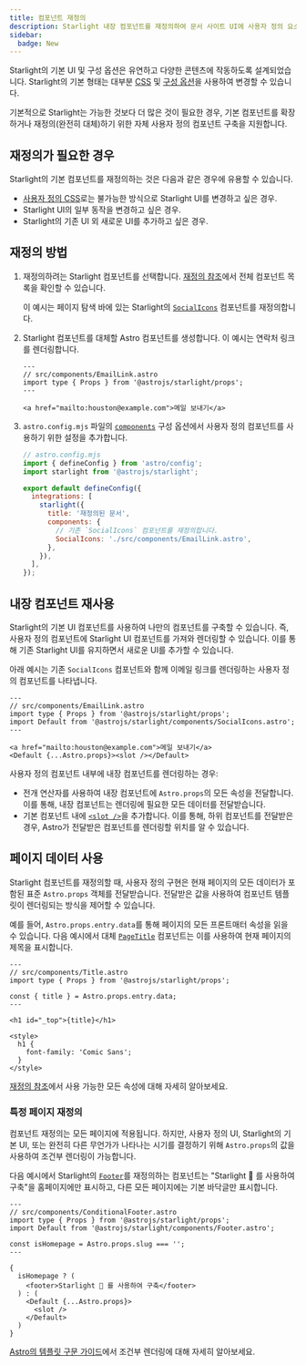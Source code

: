 ```yaml
---
title: 컴포넌트 재정의
description: Starlight 내장 컴포넌트를 재정의하여 문서 사이트 UI에 사용자 정의 요소를 추가하는 방법에 대해 알아보세요.
sidebar:
  badge: New
---
```


Starlight의 기본 UI 및 구성 옵션은 유연하고 다양한 콘텐츠에 작동하도록 설계되었습니다. Starlight의 기본 형태는 대부분 [CSS](/ko/guides/css-and-tailwind/) 및 [구성 옵션](/ko/guides/customization/)을 사용하여 변경할 수 있습니다.

기본적으로 Starlight는 가능한 것보다 더 많은 것이 필요한 경우, 기본 컴포넌트를 확장하거나 재정의(완전히 대체)하기 위한 자체 사용자 정의 컴포넌트 구축을 지원합니다.

## 재정의가 필요한 경우

Starlight의 기본 컴포넌트를 재정의하는 것은 다음과 같은 경우에 유용할 수 있습니다.

- [사용자 정의 CSS](/ko/guides/css-and-tailwind/)로는 불가능한 방식으로 Starlight UI를 변경하고 싶은 경우.
- Starlight UI의 일부 동작을 변경하고 싶은 경우.
- Starlight의 기존 UI 외 새로운 UI를 추가하고 싶은 경우.

## 재정의 방법

1. 재정의하려는 Starlight 컴포넌트를 선택합니다.
   [재정의 참조](/ko/reference/overrides/)에서 전체 컴포넌트 목록을 확인할 수 있습니다.

   이 예시는 페이지 탐색 바에 있는 Starlight의 [`SocialIcons`](/ko/reference/overrides/#socialicons) 컴포넌트를 재정의합니다.

2. Starlight 컴포넌트를 대체할 Astro 컴포넌트를 생성합니다.
   이 예시는 연락처 링크를 렌더링합니다.

   ```astro
   ---
   // src/components/EmailLink.astro
   import type { Props } from '@astrojs/starlight/props';
   ---

   <a href="mailto:houston@example.com">메일 보내기</a>
   ```

3. `astro.config.mjs` 파일의 [`components`](/ko/reference/configuration/#components) 구성 옵션에서 사용자 정의 컴포넌트를 사용하기 위한 설정을 추가합니다.

   ```js {9-12}
   // astro.config.mjs
   import { defineConfig } from 'astro/config';
   import starlight from '@astrojs/starlight';

   export default defineConfig({
     integrations: [
       starlight({
         title: '재정의된 문서',
         components: {
           // 기존 `SocialIcons` 컴포넌트를 재정의합니다.
           SocialIcons: './src/components/EmailLink.astro',
         },
       }),
     ],
   });
   ```

## 내장 컴포넌트 재사용

Starlight의 기본 UI 컴포넌트를 사용하여 나만의 컴포넌트를 구축할 수 있습니다. 즉, 사용자 정의 컴포넌트에 Starlight UI 컴포넌트를 가져와 렌더링할 수 있습니다. 이를 통해 기존 Starlight UI를 유지하면서 새로운 UI를 추가할 수 있습니다.

아래 예시는 기존 `SocialIcons` 컴포넌트와 함께 이메일 링크를 렌더링하는 사용자 정의 컴포넌트를 나타냅니다.

```astro {4,8}
---
// src/components/EmailLink.astro
import type { Props } from '@astrojs/starlight/props';
import Default from '@astrojs/starlight/components/SocialIcons.astro';
---

<a href="mailto:houston@example.com">메일 보내기</a>
<Default {...Astro.props}><slot /></Default>
```

사용자 정의 컴포넌트 내부에 내장 컴포넌트를 렌더링하는 경우:

- 전개 연산자를 사용하여 내장 컴포넌트에 `Astro.props`의 모든 속성을 전달합니다. 이를 통해, 내장 컴포넌트는 렌더링에 필요한 모든 데이터를 전달받습니다.
- 기본 컴포넌트 내에 [`<slot />`](https://docs.astro.build/ko/core-concepts/astro-components/#슬롯)을 추가합니다. 이를 통해, 하위 컴포넌트를 전달받은 경우, Astro가 전달받은 컴포넌트를 렌더링할 위치를 알 수 있습니다.

## 페이지 데이터 사용

Starlight 컴포넌트를 재정의할 때, 사용자 정의 구현은 현재 페이지의 모든 데이터가 포함된 표준 `Astro.props` 객체를 전달받습니다.
전달받은 값을 사용하여 컴포넌트 템플릿이 렌더링되는 방식을 제어할 수 있습니다.

예를 들어, `Astro.props.entry.data`를 통해 페이지의 모든 프론트매터 속성을 읽을 수 있습니다. 다음 예시에서 대체 [`PageTitle`](/ko/reference/overrides/#pagetitle) 컴포넌트는 이를 사용하여 현재 페이지의 제목을 표시합니다.

```astro {5} "{title}"
---
// src/components/Title.astro
import type { Props } from '@astrojs/starlight/props';

const { title } = Astro.props.entry.data;
---

<h1 id="_top">{title}</h1>

<style>
  h1 {
    font-family: 'Comic Sans';
  }
</style>
```

[재정의 참조](/ko/reference/overrides/#컴포넌트-속성)에서 사용 가능한 모든 속성에 대해 자세히 알아보세요.

### 특정 페이지 재정의

컴포넌트 재정의는 모든 페이지에 적용됩니다. 하지만, 사용자 정의 UI, Starlight의 기본 UI, 또는 완전히 다른 무언가가 나타나는 시기를 결정하기 위해 `Astro.props`의 값을 사용하여 조건부 렌더링이 가능합니다.

다음 예시에서 Starlight의 [`Footer`](/ko/reference/overrides/#footer)를 재정의하는 컴포넌트는 "Starlight 🌟 를 사용하여 구축"을 홈페이지에만 표시하고, 다른 모든 페이지에는 기본 바닥글만 표시합니다.

```astro
---
// src/components/ConditionalFooter.astro
import type { Props } from '@astrojs/starlight/props';
import Default from '@astrojs/starlight/components/Footer.astro';

const isHomepage = Astro.props.slug === '';
---

{
  isHomepage ? (
    <footer>Starlight 🌟 를 사용하여 구축</footer>
  ) : (
    <Default {...Astro.props}>
      <slot />
    </Default>
  )
}
```

[Astro의 템플릿 구문 가이드](https://docs.astro.build/ko/core-concepts/astro-syntax/#dynamic-html)에서 조건부 렌더링에 대해 자세히 알아보세요.
